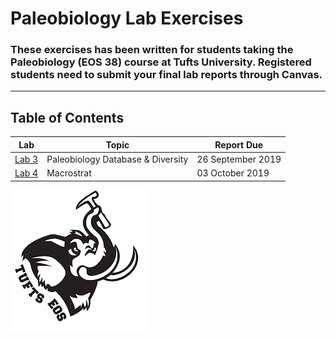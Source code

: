 # Paleobiology Lab Exercises
### These exercises has been written for students taking the Paleobiology (EOS 38) course at Tufts University. Registered students need to submit your final lab reports through Canvas.
<hr />

## Table of Contents
Lab | Topic | Report Due
--- | --- | ---
[Lab 3](lab3.md) | Paleobiology Database & Diversity | 26 September 2019
[Lab 4](lab4.md) | Macrostrat | 03 October 2019

[![EOS Jumbo](jumbo_eos.png)](https://eos.tufts.edu)
